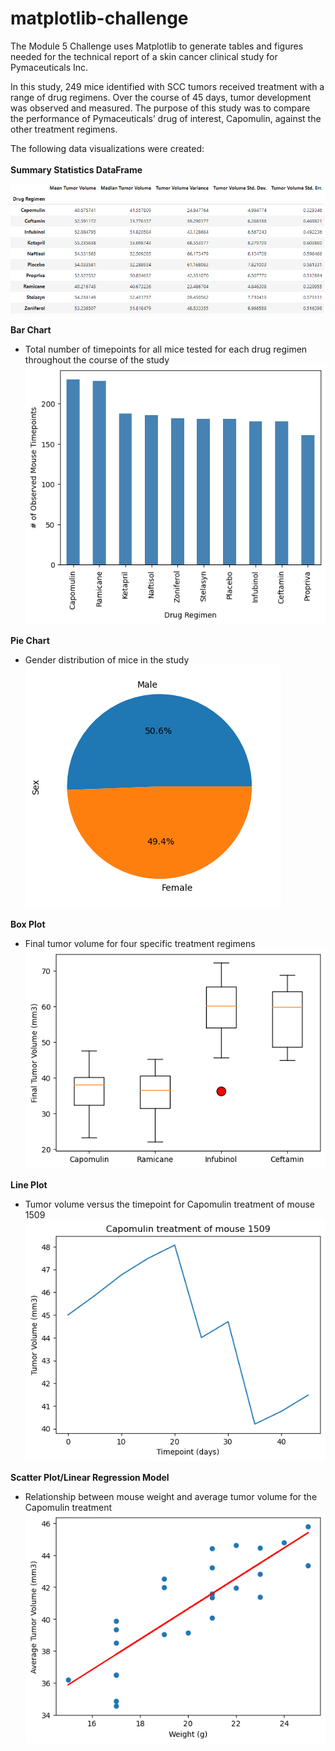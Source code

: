 # matplotlib-challenge
The Module 5 Challenge uses Matplotlib to generate tables and figures needed for the technical report of a skin cancer clinical study for Pymaceuticals Inc.

In this study, 249 mice identified with SCC tumors received treatment with a range of drug regimens. Over the course of 45 days, tumor development was observed and measured. The purpose of this study was to compare the performance of Pymaceuticals’ drug of interest, Capomulin, against the other treatment regimens.

The following data visualizations were created:<br><br>
**Summary Statistics DataFrame**<br>

![image](https://github.com/RachaelCaldwell/matplotlib-challenge/blob/main/Pymaceuticals/images/Summary%20Statistics.png) <br>

**Bar Chart**
* Total number of timepoints for all mice tested for each drug regimen throughout the course of the study
![image](https://github.com/RachaelCaldwell/matplotlib-challenge/blob/main/Pymaceuticals/images/Bar%20Chart.png?raw=true) <br>

**Pie Chart**
* Gender distribution of mice in the study <br>
![image](https://github.com/RachaelCaldwell/matplotlib-challenge/blob/main/Pymaceuticals/images/Pie%20Chart.png?raw=true) <br>

**Box Plot**
* Final tumor volume for four specific treatment regimens
![image](https://github.com/RachaelCaldwell/matplotlib-challenge/blob/main/Pymaceuticals/images/Box%20Plot.png)

**Line Plot**
* Tumor volume versus the timepoint for Capomulin treatment of mouse 1509
![image](https://github.com/RachaelCaldwell/matplotlib-challenge/blob/main/Pymaceuticals/images/Line%20Plot.png?raw=true)

**Scatter Plot/Linear Regression Model**
* Relationship between mouse weight and average tumor volume for the Capomulin treatment
![image](https://github.com/RachaelCaldwell/matplotlib-challenge/blob/main/Pymaceuticals/images/Correlation%20and%20Regression%20Chart.png?raw=true)
